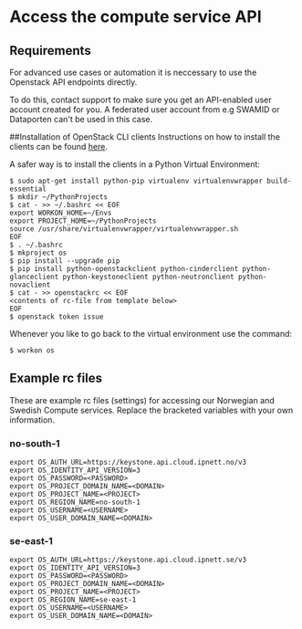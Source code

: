 # Access the compute service API

## Requirements

For advanced use cases or automation it is neccessary to use the
Openstack API endpoints directly.

To do this, contact support to make sure you get an API-enabled
user account created for you. A federated user account from e.g SWAMID
or Dataporten can't be used in this case.

##Installation of OpenStack CLI clients
Instructions on how to install the clients can be found [here](https://docs.openstack.org/user-guide/common/cli-install-openstack-command-line-clients.html).

A safer way is to install the clients in a Python Virtual Environment:

```shell
$ sudo apt-get install python-pip virtualenv virtualenvwrapper build-essential
$ mkdir ~/PythonProjects
$ cat - >> ~/.bashrc << EOF
export WORKON_HOME=~/Envs
export PROJECT_HOME=~/PythonProjects
source /usr/share/virtualenvwrapper/virtualenvwrapper.sh
EOF
$ . ~/.bashrc
$ mkproject os
$ pip install --upgrade pip
$ pip install python-openstackclient python-cinderclient python-glanceclient python-keystoneclient python-neutronclient python-novaclient
$ cat - >> openstackrc << EOF
<contents of rc-file from template below>
EOF
$ openstack token issue 
```
Whenever you like to go back to the virtual environment use the command:
```shell
$ workon os
```


## Example rc files

These are example rc files (settings) for accessing our Norwegian and
Swedish Compute services. Replace the bracketed variables with your own
information.

### no-south-1

```shell
export OS_AUTH_URL=https://keystone.api.cloud.ipnett.no/v3
export OS_IDENTITY_API_VERSION=3
export OS_PASSWORD=<PASSWORD>
export OS_PROJECT_DOMAIN_NAME=<DOMAIN>
export OS_PROJECT_NAME=<PROJECT>
export OS_REGION_NAME=no-south-1
export OS_USERNAME=<USERNAME>
export OS_USER_DOMAIN_NAME=<DOMAIN>
```

### se-east-1

```shell
export OS_AUTH_URL=https://keystone.api.cloud.ipnett.se/v3
export OS_IDENTITY_API_VERSION=3
export OS_PASSWORD=<PASSWORD>
export OS_PROJECT_DOMAIN_NAME=<DOMAIN>
export OS_PROJECT_NAME=<PROJECT>
export OS_REGION_NAME=se-east-1
export OS_USERNAME=<USERNAME>
export OS_USER_DOMAIN_NAME=<DOMAIN>
```

